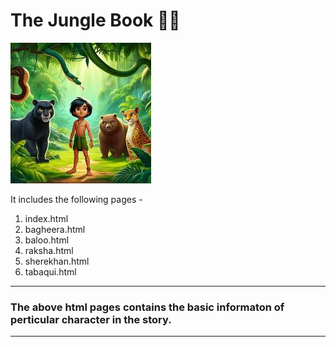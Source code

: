 # The Jungle Book  🌴🌳

![The Jungle book](./images/mowgli-1.jpeg)

 It includes the following pages -

1. index.html
2. bagheera.html
3. baloo.html
4. raksha.html
5. sherekhan.html
6. tabaqui.html
---
### The above html pages contains the basic informaton of perticular character in the story. ###
---




